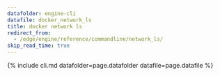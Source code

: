 ```yaml
---
datafolder: engine-cli
datafile: docker_network_ls
title: docker network ls
redirect_from:
  - /edge/engine/reference/commandline/network_ls/
skip_read_time: true
---
```

<!--
Sorry, but the contents of this page are automatically generated from
Docker's source code. If you want to suggest a change to the text that appears
here, you'll need to find the string by searching this repo:

https://github.com/docker/cli
-->
{% include cli.md datafolder=page.datafolder datafile=page.datafile %}
